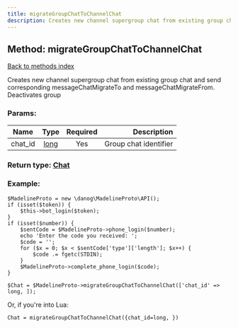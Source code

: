 ```yaml
---
title: migrateGroupChatToChannelChat
description: Creates new channel supergroup chat from existing group chat and send corresponding messageChatMigrateTo and messageChatMigrateFrom. Deactivates group
---
```

## Method: migrateGroupChatToChannelChat  
[Back to methods index](index.md)


Creates new channel supergroup chat from existing group chat and send corresponding messageChatMigrateTo and messageChatMigrateFrom. Deactivates group

### Params:

| Name     |    Type       | Required | Description |
|----------|:-------------:|:--------:|------------:|
|chat\_id|[long](../types/long.md) | Yes|Group chat identifier|


### Return type: [Chat](../types/Chat.md)

### Example:


```
$MadelineProto = new \danog\MadelineProto\API();
if (isset($token)) {
    $this->bot_login($token);
}
if (isset($number)) {
    $sentCode = $MadelineProto->phone_login($number);
    echo 'Enter the code you received: ';
    $code = '';
    for ($x = 0; $x < $sentCode['type']['length']; $x++) {
        $code .= fgetc(STDIN);
    }
    $MadelineProto->complete_phone_login($code);
}

$Chat = $MadelineProto->migrateGroupChatToChannelChat(['chat_id' => long, ]);
```

Or, if you're into Lua:

```
Chat = migrateGroupChatToChannelChat({chat_id=long, })
```

